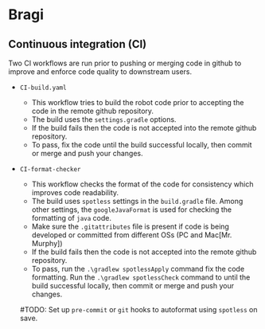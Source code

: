 # Bragi


## Continuous integration (CI)

Two CI workflows are run prior to pushing or merging code in github to improve and enforce code quality to downstream users.

- `CI-build.yaml`
    - This workflow tries to build the robot code prior to accepting the code in the remote github repository.
    - The build uses the `settings.gradle` options.
    - If the build fails then the code is not accepted into the remote github repository.
    - To pass, fix the code until the build successful locally, then commit or merge and push your changes.

- `CI-format-checker`
    - This workflow checks the format of the code for consistency which improves code readability.
    - The build uses `spotless` settings in the `build.gradle` file. Among other settings, the `googleJavaFormat` is used for checking the formatting of `java` code. 
    - Make sure the `.gitattributes` file is present if code is being developed or committed from different OSs (PC and Mac[Mr. Murphy])
    - If the build fails then the code is not accepted into the remote github repository.
    - To pass, run the `.\gradlew spotlessApply` command fix the code formatting. Run the `.\gradlew spotlessCheck` command to until the build successful locally, then commit or merge and push your changes.
    
    #TODO: Set up `pre-commit` or `git` hooks to autoformat using `spotless` on save.